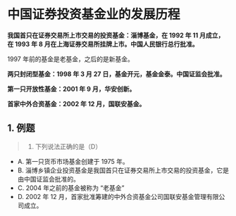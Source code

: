 # 中国证券投资基金业的发展历程

**我国首只在证券交易所上市交易的投资基金：淄博基金，在 1992 年 11 月成立，在 1993 年 8 月在上海证券交易所挂牌上市。中国人民银行总行批准。**

1997 年前的基金是老基金，之后的是新基金。

**两只封闭型基金：1998 年 3 月 27 日，基金开元，基金金泰。中国证监会批准。**

**第一只开放性基金：2001 年 9 月，华安创新。**

**首家中外合资基金：2002 年 12 月，国联安基金。**

## 1. 例题

> 1. 下列说法正确的是（D）

- A. 第一只货币市场基金创建于 1975 年。
- B. 淄博乡镇企业投资基金是我国首只在证券交易所上市交易的投资基金，它是由中国证监会批准的。
- C. 2004 年之前的基金被称为 “老基金”
- D. 2002 年 12 月，首家批准筹建的中外合资基金公司国联安基金管理有限公司成立。
